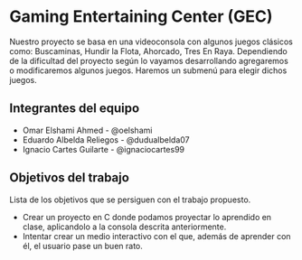 # Gaming Entertaining Center (GEC)


Nuestro proyecto se basa en una videoconsola con algunos juegos clásicos como: Buscaminas, Hundir la Flota, Ahorcado, Tres En Raya.
Dependiendo de la dificultad del proyecto según lo vayamos desarrollando agregaremos o modificaremos algunos juegos.
Haremos un submenú para elegir dichos juegos.

## Integrantes del equipo

* Omar Elshami Ahmed - @oelshami
* Eduardo Albelda Reliegos - @dudualbelda07
* Ignacio Cartes Guilarte - @ignaciocartes99

## Objetivos del trabajo

Lista de los objetivos que se persiguen con el trabajo propuesto.
* Crear un proyecto en C donde podamos proyectar lo aprendido en clase, aplicandolo a la consola descrita anteriormente.
* Intentar crear un medio interactivo con el que, además de aprender con él, el usuario pase un buen rato.
